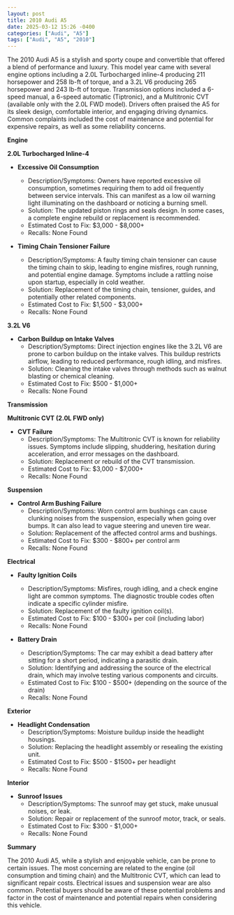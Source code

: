 ```yaml
---
layout: post
title: 2010 Audi A5
date: 2025-03-12 15:26 -0400
categories: ["Audi", "A5"]
tags: ["Audi", "A5", "2010"]
---
```

The 2010 Audi A5 is a stylish and sporty coupe and convertible that offered a blend of performance and luxury. This model year came with several engine options including a 2.0L Turbocharged inline-4 producing 211 horsepower and 258 lb-ft of torque, and a 3.2L V6 producing 265 horsepower and 243 lb-ft of torque. Transmission options included a 6-speed manual, a 6-speed automatic (Tiptronic), and a Multitronic CVT (available only with the 2.0L FWD model). Drivers often praised the A5 for its sleek design, comfortable interior, and engaging driving dynamics. Common complaints included the cost of maintenance and potential for expensive repairs, as well as some reliability concerns.

**Engine**

**2.0L Turbocharged Inline-4**

* **Excessive Oil Consumption**
    * Description/Symptoms: Owners have reported excessive oil consumption, sometimes requiring them to add oil frequently between service intervals. This can manifest as a low oil warning light illuminating on the dashboard or noticing a burning smell.
    * Solution: The updated piston rings and seals design. In some cases, a complete engine rebuild or replacement is recommended.
    * Estimated Cost to Fix: $3,000 - $8,000+
    * Recalls: None Found

* **Timing Chain Tensioner Failure**
    * Description/Symptoms: A faulty timing chain tensioner can cause the timing chain to skip, leading to engine misfires, rough running, and potential engine damage. Symptoms include a rattling noise upon startup, especially in cold weather.
    * Solution: Replacement of the timing chain, tensioner, guides, and potentially other related components.
    * Estimated Cost to Fix: $1,500 - $3,000+
    * Recalls: None Found

**3.2L V6**

* **Carbon Buildup on Intake Valves**
    * Description/Symptoms: Direct injection engines like the 3.2L V6 are prone to carbon buildup on the intake valves. This buildup restricts airflow, leading to reduced performance, rough idling, and misfires.
    * Solution: Cleaning the intake valves through methods such as walnut blasting or chemical cleaning.
    * Estimated Cost to Fix: $500 - $1,000+
    * Recalls: None Found

**Transmission**

**Multitronic CVT (2.0L FWD only)**

* **CVT Failure**
    * Description/Symptoms: The Multitronic CVT is known for reliability issues. Symptoms include slipping, shuddering, hesitation during acceleration, and error messages on the dashboard.
    * Solution: Replacement or rebuild of the CVT transmission.
    * Estimated Cost to Fix: $3,000 - $7,000+
    * Recalls: None Found

**Suspension**

* **Control Arm Bushing Failure**
    * Description/Symptoms: Worn control arm bushings can cause clunking noises from the suspension, especially when going over bumps. It can also lead to vague steering and uneven tire wear.
    * Solution: Replacement of the affected control arms and bushings.
    * Estimated Cost to Fix: $300 - $800+ per control arm
    * Recalls: None Found

**Electrical**

* **Faulty Ignition Coils**
    * Description/Symptoms: Misfires, rough idling, and a check engine light are common symptoms. The diagnostic trouble codes often indicate a specific cylinder misfire.
    * Solution: Replacement of the faulty ignition coil(s).
    * Estimated Cost to Fix: $100 - $300+ per coil (including labor)
    * Recalls: None Found

* **Battery Drain**
    * Description/Symptoms: The car may exhibit a dead battery after sitting for a short period, indicating a parasitic drain.
    * Solution: Identifying and addressing the source of the electrical drain, which may involve testing various components and circuits.
    * Estimated Cost to Fix: $100 - $500+ (depending on the source of the drain)
    * Recalls: None Found

**Exterior**

* **Headlight Condensation**
    * Description/Symptoms: Moisture buildup inside the headlight housings.
    * Solution: Replacing the headlight assembly or resealing the existing unit.
    * Estimated Cost to Fix: $500 - $1500+ per headlight
    * Recalls: None Found

**Interior**

* **Sunroof Issues**
    * Description/Symptoms: The sunroof may get stuck, make unusual noises, or leak.
    * Solution: Repair or replacement of the sunroof motor, track, or seals.
    * Estimated Cost to Fix: $300 - $1,000+
    * Recalls: None Found

**Summary**

The 2010 Audi A5, while a stylish and enjoyable vehicle, can be prone to certain issues. The most concerning are related to the engine (oil consumption and timing chain) and the Multitronic CVT, which can lead to significant repair costs. Electrical issues and suspension wear are also common. Potential buyers should be aware of these potential problems and factor in the cost of maintenance and potential repairs when considering this vehicle.

